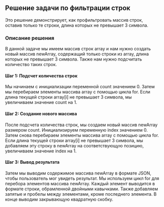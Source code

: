 ## Решение задачи по фильтрации строк
Это решение демонстрирует, как профильтровать массив строк, оставив только те строки, длина которых не превышает 3 символа.

### Описание решения
В данной задаче мы имеем массив строк array и нам нужно создать новый массив newArray, содержащий только строки из array, длина которых не превышает 3 символа. Также нам нужно подсчитать количество таких строк.

#### Шаг 1: Подсчет количества строк

Мы начинаем с инициализации переменной count значением 0. Затем мы перебираем элементы массива array с помощью цикла for. Если длина текущей строки array[i] не превышает 3 символа, мы увеличиваем значение count на 1.

#### Шаг 2: Создание нового массива

После подсчета количества строк, мы создаем новый массив newArray размером count. Инициализируем переменную index значением 0. Затем снова перебираем элементы массива array с помощью цикла for. Если длина текущей строки array[i] не превышает 3 символа, мы добавляем эту строку в newArray на соответствующую позицию, увеличиваем значение index на 1.

#### Шаг 3: Вывод результата

Затем мы выводим содержимое массива newArray в формате JSON, чтобы пользователь мог увидеть результат. Мы используем цикл for для перебора элементов массива newArray. Каждый элемент выводится в формате строки, обрамленной двойными кавычками. Также добавляем запятые и пробелы между элементами, кроме последнего элемента. В конце выводим закрывающую квадратную скобку.